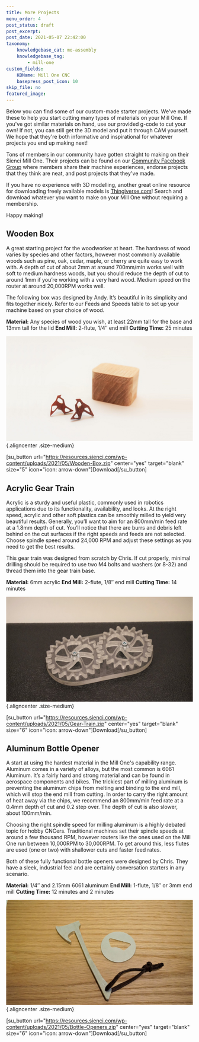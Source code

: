 ```yaml
---
title: More Projects
menu_order: 4
post_status: draft
post_excerpt: 
post_date: 2021-05-07 22:42:00
taxonomy:
    knowledgebase_cat: mo-assembly
    knowledgebase_tag:
        - mill-one
custom_fields:
    KBName: Mill One CNC
    basepress_post_icon: 10
skip_file: no
featured_image: 
---
```

<div id="dslc-module-d76476f198d" class="dslc-module-front dslc-module-DSLC_Text_Simple dslc-in-viewport-check dslc-in-viewport-anim-none dslc-col dslc-12-col dslc-last-col dslc-module-handle-like-regular dslc-in-viewport" data-module-id="d76476f198d" data-module="DSLC_Text_Simple" data-dslc-module-size="12" data-dslc-anim="none" data-dslc-anim-delay="" data-dslc-anim-duration="650" data-dslc-anim-easing="ease" data-dslc-preset="manual-text">
<div class="dslc-text-module-content">

Below you can find some of our custom-made starter projects. We've made these to help you start cutting many types of materials on your Mill One. If you've got similar materials on hand, use our provided g-code to cut your own! If not, you can still get the 3D model and put it through CAM yourself. We hope that they're both informative and inspirational for whatever projects you end up making next!

Tons of members in our community have gotten straight to making on their Sienci Mill One. Their projects can be found on our <a href="https://www.facebook.com/groups/166433110494695/" target="_blank" rel="noopener">Community Facebook Group</a> where members share their machine experiences, endorse projects that they think are neat, and post projects that they've made.

If you have no experience with 3D modelling, another great online resource for downloading freely available models is <a href="https://www.thingiverse.com/SienciLabs/collections" target="_blank" rel="noopener">Thingiverse.com</a>! Search and download whatever you want to make on your Mill One without requiring a membership.

Happy making!
<h2>Wooden Box</h2>
A great starting project for the woodworker at heart. The hardness of wood varies by species and other factors, however most commonly available woods such as pine, oak, cedar, maple, or cherry are quite easy to work with. A depth of cut of about 2mm at around 700mm/min works well with soft to medium hardness woods, but you should reduce the depth of cut to around 1mm if you’re working with a very hard wood. Medium speed on the router at around 20,000RPM works well.

The following box was designed by Andy. It’s beautiful in its simplicity and fits together nicely. Refer to our Feeds and Speeds table to set up your machine based on your choice of wood.

<strong>Material:</strong> Any species of wood you wish, at least 22mm tall for the base and 13mm tall for the lid
<strong>End Mill:</strong> 2-flute, 1/4″ end mill
<strong>Cutting Time:</strong> 25 minutes

![alt text](../../_images/_mill-one/_assembly/mo_MProjects_p1_Box.jpg){.aligncenter .size-medium}
<div id="dslc-module-ff8930afe3a" class="dslc-module-front dslc-module-DSLC_Projects dslc-in-viewport-check dslc-in-viewport-anim-none dslc-col dslc-10-col dslc-module-handle-like-regular dslc-in-viewport" data-module-id="ff8930afe3a" data-module="DSLC_Projects" data-dslc-module-size="10" data-dslc-anim="none" data-dslc-anim-delay="" data-dslc-anim-duration="650" data-dslc-anim-easing="ease" data-dslc-preset="none">
<div class="dslc-posts dslc-projects dslc-clearfix dslc-posts-orientation-horizontal dslc-init-grid ">
<div class="dslc-posts-inner">
<div class="dslc-post dslc-project dslc-col dslc-12-col dslc-last-col" data-cats="starter-projects ">
<div class="dslc-post-thumb dslc-project-thumb dslc-on-hover-anim">

[su_button url="https://resources.sienci.com/wp-content/uploads/2021/05/Wooden-Box.zip" center="yes" target="blank" size="5" icon="icon: arrow-down"]Download[/su_button]

</div>
</div>
</div>
</div>
</div>
</div>
</div>
<div id="dslc-module-ff8930afe3a" class="dslc-module-front dslc-module-DSLC_Projects dslc-in-viewport-check dslc-in-viewport-anim-none dslc-col dslc-10-col dslc-module-handle-like-regular dslc-in-viewport" data-module-id="ff8930afe3a" data-module="DSLC_Projects" data-dslc-module-size="10" data-dslc-anim="none" data-dslc-anim-delay="" data-dslc-anim-duration="650" data-dslc-anim-easing="ease" data-dslc-preset="none">
<div class="dslc-posts dslc-projects dslc-clearfix dslc-posts-orientation-horizontal dslc-init-grid ">
<div class="dslc-posts-inner">
<div class="dslc-post dslc-project dslc-col dslc-12-col dslc-last-col" data-cats="starter-projects ">
<div class="dslc-post-thumb dslc-project-thumb dslc-on-hover-anim">
<div class="dslc-project-thumb-inner dslca-post-thumb"></div>
<h2 class="dslc-project-thumb-inner dslca-post-thumb">Acrylic Gear Train</h2>
</div>
</div>
</div>
</div>
</div>
Acrylic is a sturdy and useful plastic, commonly used in robotics applications due to its functionality, availability, and looks. At the right speed, acrylic and other soft plastics can be smoothly milled to yield very beautiful results. Generally, you’ll want to aim for an 800mm/min feed rate at a 1.8mm depth of cut. You’ll notice that there are burrs and debris left behind on the cut surfaces if the right speeds and feeds are not selected. Choose spindle speed around 24,000 RPM and adjust these settings as you need to get the best results.

This gear train was designed from scratch by Chris. If cut properly, minimal drilling should be required to use two M4 bolts and washers (or 8-32) and thread them into the gear train base.

<strong>Material:</strong> 6mm acrylic
<strong>End Mill:</strong> 2-flute, 1/8″ end mill
<strong>Cutting Time:</strong> 14 minutes

![alt text](../../_images/_mill-one/_assembly/mo_MProjects_p2_Gear.jpg){.aligncenter .size-medium}
<div id="dslc-module-ff8930afe3a" class="dslc-module-front dslc-module-DSLC_Projects dslc-in-viewport-check dslc-in-viewport-anim-none dslc-col dslc-10-col dslc-module-handle-like-regular dslc-in-viewport" data-module-id="ff8930afe3a" data-module="DSLC_Projects" data-dslc-module-size="10" data-dslc-anim="none" data-dslc-anim-delay="" data-dslc-anim-duration="650" data-dslc-anim-easing="ease" data-dslc-preset="none">
<div class="dslc-posts dslc-projects dslc-clearfix dslc-posts-orientation-horizontal dslc-init-grid ">
<div class="dslc-posts-inner">
<div class="dslc-post dslc-project dslc-col dslc-12-col dslc-last-col" data-cats="starter-projects ">
<div class="dslc-post-thumb dslc-project-thumb dslc-on-hover-anim">

[su_button url="https://resources.sienci.com/wp-content/uploads/2021/05/Gear-Train.zip" center="yes" target="blank" size="6" icon="icon: arrow-down"]Download[/su_button]
<h2>Aluminum Bottle Opener</h2>
A start at using the hardest material in the Mill One's capability range. Aluminum comes in a variety of alloys, but the most common is 6061 Aluminum. It’s a fairly hard and strong material and can be found in aerospace components and bikes. The trickiest part of milling aluminum is preventing the aluminum chips from melting and binding to the end mill, which will stop the end mill from cutting. In order to carry the right amount of heat away via the chips, we recommend an 800mm/min feed rate at a 0.4mm depth of cut and 0.2 step over. The depth of cut is also slower, about 100mm/min.

Choosing the right spindle speed for milling aluminum is a highly debated topic for hobby CNCers. Traditional machines set their spindle speeds at around a few thousand RPM, however routers like the ones used on the Mill One run between 10,000RPM to 30,000RPM. To get around this, less flutes are used (one or two) with shallower cuts and faster feed rates.

Both of these fully functional bottle openers were designed by Chris. They have a sleek, industrial feel and are certainly conversation starters in any scenario.

<strong>Material:</strong> 1/4″ and 2.15mm 6061 aluminum
<strong>End Mill:</strong> 1-flute, 1/8″ or 3mm end mill
<strong>Cutting Time:</strong> 12 minutes and 2 minutes

![alt text](../../_images/_mill-one/_assembly/mo_MProjects_p3_BottleOpen.jpg){.aligncenter .size-medium}
<div id="dslc-module-ff8930afe3a" class="dslc-module-front dslc-module-DSLC_Projects dslc-in-viewport-check dslc-in-viewport-anim-none dslc-col dslc-10-col dslc-module-handle-like-regular dslc-in-viewport" data-module-id="ff8930afe3a" data-module="DSLC_Projects" data-dslc-module-size="10" data-dslc-anim="none" data-dslc-anim-delay="" data-dslc-anim-duration="650" data-dslc-anim-easing="ease" data-dslc-preset="none">
<div class="dslc-posts dslc-projects dslc-clearfix dslc-posts-orientation-horizontal dslc-init-grid ">
<div class="dslc-posts-inner">
<div class="dslc-post dslc-project dslc-col dslc-12-col dslc-last-col" data-cats="starter-projects ">
<div class="dslc-post-thumb dslc-project-thumb dslc-on-hover-anim">

[su_button url="https://resources.sienci.com/wp-content/uploads/2021/05/Bottle-Openers.zip" center="yes" target="blank" size="6" icon="icon: arrow-down"]Download[/su_button]

</div>
</div>
</div>
</div>
</div>
&nbsp;

</div>
</div>
</div>
</div>
</div>